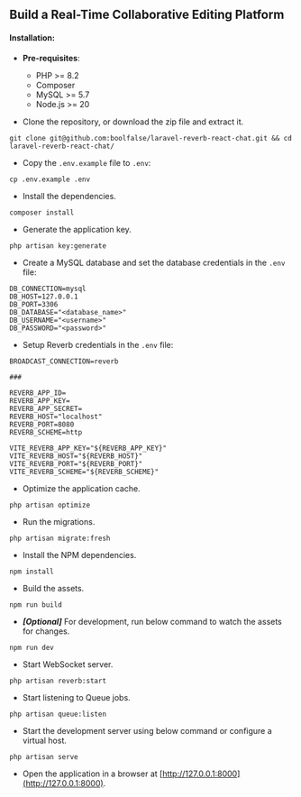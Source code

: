 
## Build a Real-Time Collaborative Editing Platform


#### Installation:

- **Pre-requisites**:
    - PHP >= 8.2
    - Composer
    - MySQL >= 5.7
    - Node.js >= 20

- Clone the repository, or download the zip file and extract it.
```shell
git clone git@github.com:boolfalse/laravel-reverb-react-chat.git && cd laravel-reverb-react-chat/
```

- Copy the `.env.example` file to `.env`:
```shell
cp .env.example .env
```

- Install the dependencies.
```shell
composer install
```

- Generate the application key.
```shell
php artisan key:generate
```

- Create a MySQL database and set the database credentials in the `.env` file:
```shell
DB_CONNECTION=mysql
DB_HOST=127.0.0.1
DB_PORT=3306
DB_DATABASE="<database_name>"
DB_USERNAME="<username>"
DB_PASSWORD="<password>"
```

- Setup Reverb credentials in the `.env` file:
```shell
BROADCAST_CONNECTION=reverb

###

REVERB_APP_ID=
REVERB_APP_KEY=
REVERB_APP_SECRET=
REVERB_HOST="localhost"
REVERB_PORT=8080
REVERB_SCHEME=http

VITE_REVERB_APP_KEY="${REVERB_APP_KEY}"
VITE_REVERB_HOST="${REVERB_HOST}"
VITE_REVERB_PORT="${REVERB_PORT}"
VITE_REVERB_SCHEME="${REVERB_SCHEME}"
```

- Optimize the application cache.
```shell
php artisan optimize
```

- Run the migrations.
```shell
php artisan migrate:fresh
```

- Install the NPM dependencies.
```shell
npm install
```

- Build the assets.
```shell
npm run build
```

- **_[Optional]_** For development, run below command to watch the assets for changes.
```shell
npm run dev
```

- Start WebSocket server.
```shell
php artisan reverb:start
```

- Start listening to Queue jobs.
```shell
php artisan queue:listen
```

- Start the development server using below command or configure a virtual host.
```shell
php artisan serve
```
- Open the application in a browser at [http://127.0.0.1:8000](http://127.0.0.1:8000).

